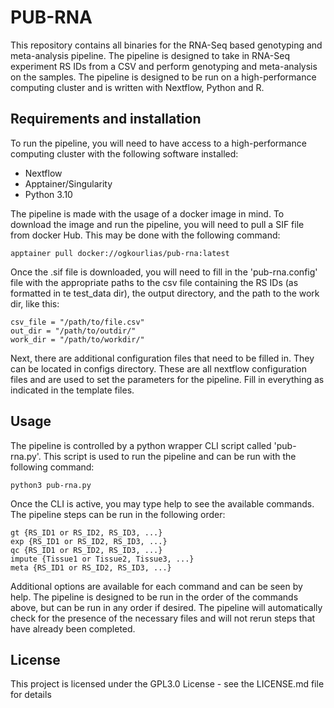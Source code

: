 # PUB-RNA
This repository contains all binaries for the RNA-Seq based genotyping and meta-analysis pipeline. The pipeline is designed to take in RNA-Seq experiment RS IDs from a CSV and perform genotyping and meta-analysis on the samples. The pipeline is designed to be run on a high-performance computing cluster and is written with Nextflow, Python and R.
## Requirements and installation

To run the pipeline, you will need to have access to a high-performance computing cluster with the following software installed:

- Nextflow
- Apptainer/Singularity
- Python 3.10

The pipeline is made with the usage of a docker image in mind. To download the image and run the pipeline, you will need to pull a SIF file from docker Hub. This may be done with the following command:

``` 
apptainer pull docker://ogkourlias/pub-rna:latest
```

Once the .sif file is downloaded, you will need to fill in the 'pub-rna.config' file with the appropriate paths to the csv file containing the RS IDs (as formatted in te test_data dir), the output directory, and the path to the work dir, like this:

``` 
csv_file = "/path/to/file.csv"
out_dir = "/path/to/outdir/"
work_dir = "/path/to/workdir/"
```

Next, there are additional configuration files that need to be filled in. They can be located in configs directory. These are all nextflow configuration files and are used to set the parameters for the pipeline. Fill in everything as indicated in the template files.

## Usage
The pipeline is controlled by a python wrapper CLI script called 'pub-rna.py'. This script is used to run the pipeline and can be run with the following command:

```
python3 pub-rna.py
```

Once the CLI is active, you may type help to see the available commands. The pipeline steps can be run in the following order:

```
gt {RS_ID1 or RS_ID2, RS_ID3, ...}
exp {RS_ID1 or RS_ID2, RS_ID3, ...}
qc {RS_ID1 or RS_ID2, RS_ID3, ...}
impute {Tissue1 or Tissue2, Tissue3, ...}
meta {RS_ID1 or RS_ID2, RS_ID3, ...}
```

Additional options are available for each command and can be seen by help. The pipeline is designed to be run in the order of the commands above, but can be run in any order if desired. The pipeline will automatically check for the presence of the necessary files and will not rerun steps that have already been completed.

## License
This project is licensed under the GPL3.0 License - see the LICENSE.md file for details